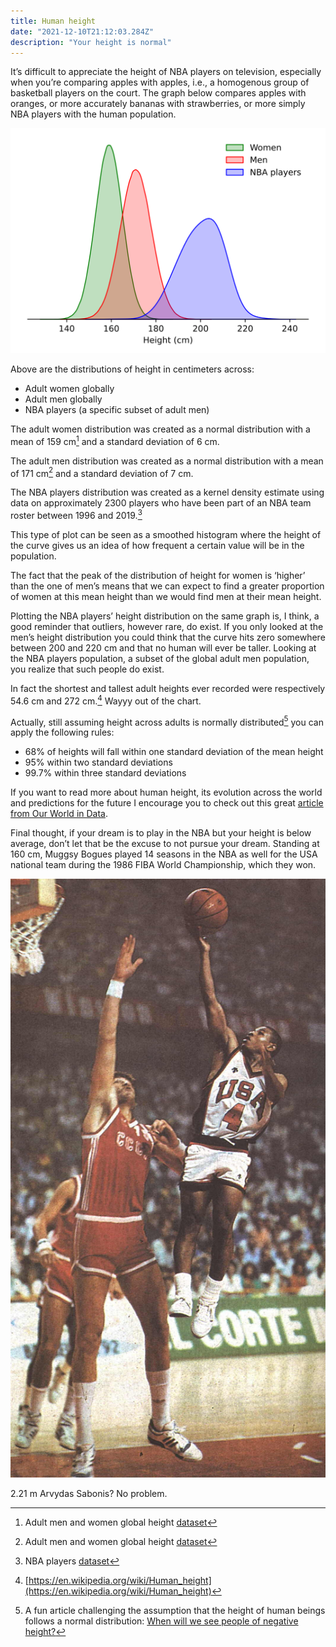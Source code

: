 ```yaml
---
title: Human height
date: "2021-12-10T21:12:03.284Z"
description: "Your height is normal"
---
```


It’s difficult to appreciate the height of NBA players on television, especially when you’re comparing apples with apples, i.e., a homogenous group of basketball players on the court. The graph below compares apples with oranges, or more accurately bananas with strawberries, or more simply NBA players with the human population.

![distribution of the height of humans](./human-height-distribution.webp)

Above are the distributions of height in centimeters across:

* Adult women globally
* Adult men globally
* NBA players (a specific subset of adult men)

The adult women distribution was created as a normal distribution with a mean of 159 cm[^1] and a standard deviation of 6 cm.

The adult men distribution was created as a normal distribution with a mean of 171 cm[^1] and a standard deviation of 7 cm.

The NBA players distribution was created as a kernel density estimate using data on approximately 2300 players who have been part of an NBA team roster between 1996 and 2019.[^2]

This type of plot can be seen as a smoothed histogram where the height of the curve gives us an idea of how frequent a certain value will be in the population.

The fact that the peak of the distribution of height for women is ‘higher’ than the one of men’s means that we can expect to find a greater proportion of women at this mean height than we would find men at their mean height.

Plotting the NBA players’ height distribution on the same graph is, I think, a good reminder that outliers, however rare, do exist. If you only looked at the men’s height distribution you could think that the curve hits zero somewhere between 200 and 220 cm and that no human will ever be taller. Looking at the NBA players population, a subset of the global adult men population, you realize that such people do exist.

In fact the shortest and tallest adult heights ever recorded were respectively 54.6 cm and 272 cm.[^3] Wayyy out of the chart.

Actually, still assuming height across adults is normally distributed[^4] you can apply the following rules:

* 68% of heights will fall within one standard deviation of the mean height
* 95% within two standard deviations
* 99.7% within three standard deviations

If you want to read more about human height, its evolution across the world and predictions for the future I encourage you to check out this great [article from Our World in Data](https://ourworldindata.org/human-height).

Final thought, if your dream is to play in the NBA but your height is below average, don’t let that be the excuse to not pursue your dream. Standing at 160 cm, Muggsy Bogues played 14 seasons in the NBA as well for the USA national team during the 1986 FIBA World Championship, which they won.

![Muggsy Bogues shooting against Sabonis](./Muggsy-Bogues-vs-Arvydas-Sabonis.jpeg)

2.21 m Arvydas Sabonis? No problem.



[^1]: Adult men and women global height [dataset](https://www.ncdrisc.org/data-downloads-height.html)
[^2]: NBA players [dataset](https://www.kaggle.com/justinas/nba-players-data)
[^3]: [https://en.wikipedia.org/wiki/Human_height](https://en.wikipedia.org/wiki/Human_height)
[^4]: A fun article challenging the assumption that the height of human beings follows a normal distribution: [When will we see people of negative height?](https://rss.onlinelibrary.wiley.com/doi/full/10.1111/j.1740-9713.2013.00642.x)